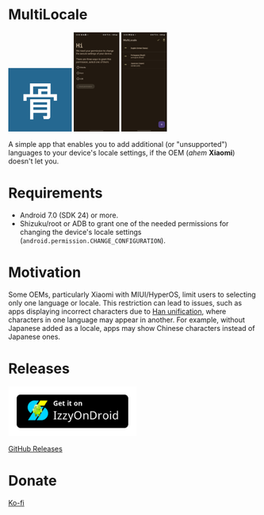 # MultiLocale
<img src="/app/src/main/ic_launcher-playstore.png" width="128"/>

<img src="/assets/screenshot01.jpg" height="200"/>
<img src="/assets/screenshot02.jpg" height="200"/>

A simple app that enables you to add additional (or "unsupported") languages to your device's locale settings, if the OEM (*ahem* **Xiaomi**) doesn't let you.
# Requirements
* Android 7.0 (SDK 24) or more.
* Shizuku/root or ADB to grant one of the needed permissions for changing the device's locale settings (`android.permission.CHANGE_CONFIGURATION`).
# Motivation
Some OEMs, particularly Xiaomi with MIUI/HyperOS, limit users to selecting only one language or locale. 
This restriction can lead to issues, such as apps displaying incorrect characters due to [Han unification](https://en.wikipedia.org/wiki/Han_unification), where characters in one language may appear in another.
For example, without Japanese added as a locale, apps may show Chinese characters instead of Japanese ones.
# Releases
<a href="https://apt.izzysoft.de/fdroid/index/apk/io.nightdavisao.multilocale">
  <img src="/assets/IzzyOnDroid.png" alt="IzzyOnDroid" height="100">
</a>

[GitHub Releases](https://github.com/Nightdavisao/MultiLocale/releases)
# Donate
[Ko-fi](https://ko-fi.com/nightdavisao)
